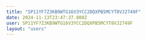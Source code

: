 ```yaml
---
title: "SP11YF7Z3KB9WTG16V3YCC2DQXPB5MCYT8VJ2749F"
date: 2024-11-13T23:47:37.800Z
user: SP11YF7Z3KB9WTG16V3YCC2DQXPB5MCYT8VJ2749F
layout: "users"
---
```

    